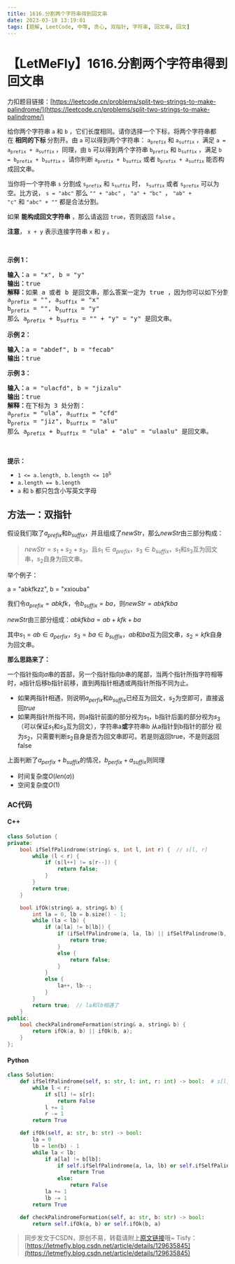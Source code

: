 ```yaml
---
title: 1616.分割两个字符串得到回文串
date: 2023-03-18 13:19:01
tags: [题解, LeetCode, 中等, 贪心, 双指针, 字符串, 回文串, 回文]
---
```


# 【LetMeFly】1616.分割两个字符串得到回文串

力扣题目链接：[https://leetcode.cn/problems/split-two-strings-to-make-palindrome/](https://leetcode.cn/problems/split-two-strings-to-make-palindrome/)

<p>给你两个字符串&nbsp;<code>a</code> 和&nbsp;<code>b</code>&nbsp;，它们长度相同。请你选择一个下标，将两个字符串都在&nbsp;<strong>相同的下标 </strong>分割开。由&nbsp;<code>a</code>&nbsp;可以得到两个字符串：&nbsp;<code>a<sub>prefix</sub></code>&nbsp;和&nbsp;<code>a<sub>suffix</sub></code>&nbsp;，满足&nbsp;<code>a = a<sub>prefix</sub> + a<sub>suffix</sub></code><sub>&nbsp;</sub>，同理，由&nbsp;<code>b</code> 可以得到两个字符串&nbsp;<code>b<sub>prefix</sub></code> 和&nbsp;<code>b<sub>suffix</sub></code>&nbsp;，满足&nbsp;<code>b = b<sub>prefix</sub> + b<sub>suffix</sub></code>&nbsp;。请你判断&nbsp;<code>a<sub>prefix</sub> + b<sub>suffix</sub></code> 或者&nbsp;<code>b<sub>prefix</sub> + a<sub>suffix</sub></code>&nbsp;能否构成回文串。</p>

<p>当你将一个字符串&nbsp;<code>s</code>&nbsp;分割成&nbsp;<code>s<sub>prefix</sub></code> 和&nbsp;<code>s<sub>suffix</sub></code>&nbsp;时，&nbsp;<code>s<sub>suffix</sub></code> 或者&nbsp;<code>s<sub>prefix</sub></code> 可以为空。比方说，&nbsp;<code>s = "abc"</code>&nbsp;那么&nbsp;<code>"" + "abc"</code>&nbsp;，&nbsp;<code>"a" + "bc"&nbsp;</code>，&nbsp;<code>"ab" + "c"</code>&nbsp;和&nbsp;<code>"abc" + ""</code>&nbsp;都是合法分割。</p>

<p>如果 <strong>能构成回文字符串</strong> ，那么请返回&nbsp;<code>true</code>，否则返回<em>&nbsp;</em><code>false</code>&nbsp;。</p>

<p><strong>注意</strong>，&nbsp;<code>x + y</code>&nbsp;表示连接字符串&nbsp;<code>x</code> 和&nbsp;<code>y</code>&nbsp;。</p>

<p>&nbsp;</p>

<p><strong>示例 1：</strong></p>

<pre>
<b>输入：</b>a = "x", b = "y"
<b>输出：</b>true
<b>解释：</b>如果 a 或者 b 是回文串，那么答案一定为 true ，因为你可以如下分割：
a<sub>prefix</sub> = "", a<sub>suffix</sub> = "x"
b<sub>prefix</sub> = "", b<sub>suffix</sub> = "y"
那么 a<sub>prefix</sub> + b<sub>suffix</sub> = "" + "y" = "y" 是回文串。
</pre>

<p><strong>示例 2：</strong></p>

<pre>
<strong>输入：</strong>a = "abdef", b = "fecab"
<strong>输出：</strong>true
</pre>

<p><strong>示例 3：</strong></p>

<pre>
<b>输入：</b>a = "ulacfd", b = "jizalu"
<b>输出：</b>true
<b>解释：</b>在下标为 3 处分割：
a<sub>prefix</sub> = "ula", a<sub>suffix</sub> = "cfd"
b<sub>prefix</sub> = "jiz", b<sub>suffix</sub> = "alu"
那么 a<sub>prefix</sub> + b<sub>suffix</sub> = "ula" + "alu" = "ulaalu" 是回文串。</pre>

<p>&nbsp;</p>

<p><strong>提示：</strong></p>

<ul>
	<li><code>1 &lt;= a.length, b.length &lt;= 10<sup>5</sup></code></li>
	<li><code>a.length == b.length</code></li>
	<li><code>a</code> 和&nbsp;<code>b</code>&nbsp;都只包含小写英文字母</li>
</ul>


    
## 方法一：双指针

假设我们取了$a_{prefix}$和$b_{suffix}$，并且组成了$newStr$，那么$newStr$由三部分构成：

> $newStr = s_1 + s_2 + s_3$，且$s_1\in a_{prefix}$，$s_3 \in b_{suffix}$，$s_1$和$s_3$互为回文串，$s_2$自身为回文串。

举个例子：

a = "abkfkzz", b = "xxiouba"

我们令$a_{prefix} = abkfk$，令$b_{suffix} = ba$，则$newStr = abkfkba$

$newStr$由三部分组成：$abkfkba = ab + kfk + ba$

其中$s_1 = ab \in a_{perfix}$，$s_3 = ba \in b_{suffix}$，$ab$和$ba$互为回文串，$s_2 = kfk$自身为回文串。

**那么思路来了：**

一个指针指向$a$串的首部，另一个指针指向$b$串的尾部，当两个指针所指字符相等时，a指针后移b指针前移，直到两指针相遇或两指针所指不同为止。

+ 如果两指针相遇，则说明$a_{perfix}$和$b_{suffix}$已经互为回文，$s_2$为空即可，直接返回$true$
+ 如果两指针所指不同，则a指针前面的部分视为$s_1$，b指针后面的部分视为$s_3$（可以保证$s_1$和$s_3$互为回文），字符串a**或**字符串b 从a指针到b指针的部分 视为$s_2$，只需要判断$s_2$自身是否为回文串即可。若是则返回true，不是则返回false

上面判断了$a_{perfix} + b_{suffix}$的情况，$b_{perfix} + a_{suffix}$则同理

+ 时间复杂度$O(len(a))$
+ 空间复杂度$O(1)$

### AC代码

#### C++

```cpp
class Solution {
private:
    bool ifSelfPalindrome(string& s, int l, int r) {  // s[l, r]
        while (l < r) {
            if (s[l++] != s[r--]) {
                return false;
            }
        }
        return true;
    }

    bool ifOk(string& a, string& b) {
        int la = 0, lb = b.size() - 1;
        while (la < lb) {
            if (a[la] != b[lb]) {
                if (ifSelfPalindrome(a, la, lb) || ifSelfPalindrome(b, la, lb)) {
                    return true;
                }
                else {
                    return false;
                }
            }
            else {
                la++, lb--;
            }
        }
        return true;  // la和lb相遇了
    }
public:
    bool checkPalindromeFormation(string& a, string& b) {
        return ifOk(a, b) || ifOk(b, a);
    }
};
```

#### Python

```python
class Solution:
    def ifSelfPalindrome(self, s: str, l: int, r: int) -> bool:  # s[l, r]
        while l < r:
            if s[l] != s[r]:
                return False
            l += 1
            r -= 1
        return True

    def ifOk(self, a: str, b: str) -> bool:
        la = 0
        lb = len(b) - 1
        while la < lb:
            if a[la] != b[lb]:
                if self.ifSelfPalindrome(a, la, lb) or self.ifSelfPalindrome(b, la, lb):
                    return True
                else:
                    return False
            la += 1
            lb -= 1
        return True

    def checkPalindromeFormation(self, a: str, b: str) -> bool:
        return self.ifOk(a, b) or self.ifOk(b, a)
```

> 同步发文于CSDN，原创不易，转载请附上[原文链接](https://leetcode.letmefly.xyz/2023/03/18/LeetCode%201616.%E5%88%86%E5%89%B2%E4%B8%A4%E4%B8%AA%E5%AD%97%E7%AC%A6%E4%B8%B2%E5%BE%97%E5%88%B0%E5%9B%9E%E6%96%87%E4%B8%B2/)哦~
> Tisfy：[https://letmefly.blog.csdn.net/article/details/129635845](https://letmefly.blog.csdn.net/article/details/129635845)
